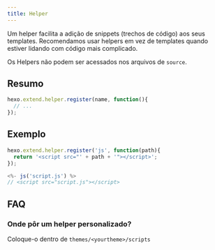 ```yaml
---
title: Helper
---
```


Um helper facilita a adição de snippets (trechos de código) aos seus templates. Recomendamos usar helpers em vez de templates quando estiver lidando com código mais complicado.

Os Helpers não podem ser acessados nos arquivos de `source`.

## Resumo

``` js
hexo.extend.helper.register(name, function(){
  // ...
});
```

## Exemplo

``` js
hexo.extend.helper.register('js', function(path){
  return '<script src="' + path + '"></script>';
});
```

``` js
<%- js('script.js') %>
// <script src="script.js"></script>
```

## FAQ

### Onde pôr um helper personalizado?

Coloque-o dentro de `themes/<yourtheme>/scripts`
